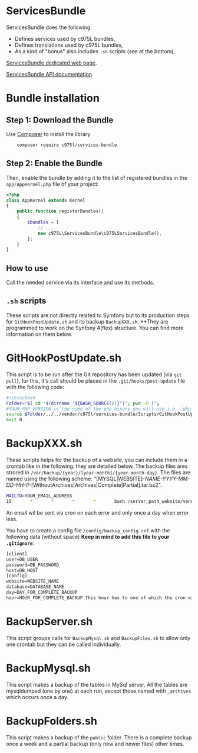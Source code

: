 ServicesBundle
==============

ServicesBundle does the following:

- Defines services used by c975L bundles,
- Defines translations used by c975L bundles,
- As a kind of "bonus" also includes `.sh` scripts (see at the bottom),

[ServicesBundle dedicated web page](https://975l.com/en/pages/services-bundle).

[ServicesBundle API documentation](https://975l.com/apidoc/c975L/ServicesBundle.html).

Bundle installation
===================

Step 1: Download the Bundle
---------------------------
Use [Composer](https://getcomposer.org) to install the library
```bash
    composer require c975l/services-bundle
```

Step 2: Enable the Bundle
-------------------------
Then, enable the bundle by adding it to the list of registered bundles in the `app/AppKernel.php` file of your project:

```php
<?php
class AppKernel extends Kernel
{
    public function registerBundles()
    {
        $bundles = [
            // ...
            new c975L\ServicesBundle\c975LServicesBundle(),
        ];
    }
}
```

How to use
----------
Call the needed service via its interface and use its methods.

`.sh` scripts
-------------
These scripts are not directly related to Symfony but to its production steps for `GitHookPostUpdate.sh` and its backup `BackupXXX.sh`. **They are programmed to work on the Synfony 4(flex) structure. You can find more information on them below.

GitHookPostUpdate.sh
====================
This script is to be run after the Git repository has been updated (via `git pull`), for this, it's call should be placed in the `.git/hooks/post-update` file with the following code:
```bash
#!/bin/bash
Folder="$( cd "$(dirname "${BASH_SOURCE[0]}")"; pwd -P )";
#YOUR_PHP_VERSION is the name of the php binary you will use i.e. `php-7.3`
source $Folder/../../vendor/c975l/services-bundle/Scripts/GitHookPostUpdate.sh YOUR_PHP_VERSION;
exit 0
```

BackupXXX.sh
============
These scripts helps for the backup of a website, you can include them in a crontab like in the following. they are detailed below. The backup files ares strored in `/var/backup/{year}/[year-month]/{year-month-day}`. The files are named using the following scheme: "[MYSQL|WEBSITE]_-_NAME_-_YYYY-MM-DD_-_HH-II_-_[WithoutArchives|Archives|Complete|Partial].tar.bz2".

```bash
MAILTO=YOUR_EMAIL_ADDRESS
15       *       *       *       *       bash /server_path_website/vendor/c975l/services-bundle/Scripts/BackupXXX.sh
```
An email wil be sent via cron on each error and only once a day when error less.

You have to create a config file `/config/backup_config.cnf` with the following data (without space) **Keep in mind to add this file to your `.gitignore`**:
```txt
[client]
user=DB_USER
password=DB_PASSWORD
host=DB_HOST
[config]
website=WEBSITE_NAME
database=DATABASE_NAME
day=DAY_FOR_COMPLETE_BACKUP
hour=HOUR_FOR_COMPLETE_BACKUP This hour has to one of which the cron will be launched otherwise it will never be reached
```

BackupServer.sh
===============
This script groups calls for `BackupMysql.sh` and `BackupFiles.sh` to allow only one crontab but they can be called individually.

BackupMysql.sh
==============
This script makes a backup of the tables in MySql server. All the tables are mysqldumped (one by one) at each run, except those named with `_archives` which occurs once a day.

BackupFolders.sh
================
This script makes a backup of the `public` folder. There is a complete backup once a week and a partial backup (only new and newer files) other times.
